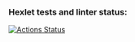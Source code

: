 ### Hexlet tests and linter status:
[![Actions Status](https://github.com/Knyazev782/python-project-49/actions/workflows/hexlet-check.yml/badge.svg)](https://github.com/Knyazev782/python-project-49/actions)